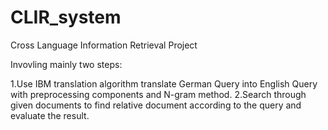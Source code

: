 # CLIR_system
Cross Language Information Retrieval Project

Invovling mainly two steps:

1.Use IBM translation algorithm translate German Query into English Query with preprocessing components and N-gram method.
2.Search through given documents to find relative document according to the query and evaluate the result.
